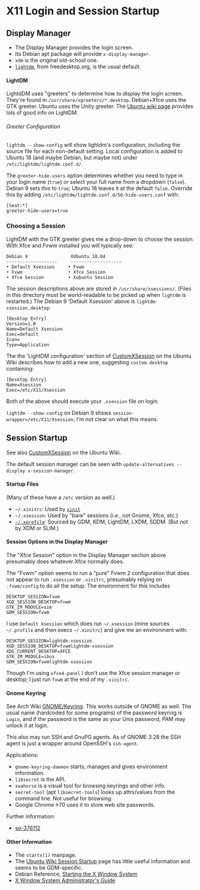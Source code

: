 X11 Login and Session Startup
=============================

Display Manager
---------------

* The Display Manager provides the login screen.
* Its Debian apt package will provide `x-display-manager`.
* `xdm` is the original old-school one.
* [`lightdm`], from freedesktop.org, is the usual default.

#### LightDM

LightdDM uses "greeters" to determine how to display the login screen.
They're found in `/usr/share/xgreeters/*.desktop`. Debian+Xfce uses
the GTK greeter. Ubuntu uses the Unity greeter. The [Ubuntu wiki
page][uw-lightdm] provides lots of good info on LightDM.

###### Greeter Configuration

`lightdm --show-config` will show lightdm's configuration, including
the source file for each non-default setting. Local configuration is
added to Ubuntu 18 (and maybe Debian, but maybe not) under
`/etc/lightdm/lightdm.conf.d/`.

The `greeter-hide-users` option determines whether you need to type in
your login name (`true`) or select your full name from a dropdown
(`false`). Debian 9 sets this to `true`; Ubuntu 18 leaves it at the
default `false`. Override this by adding
`/etc/lightdm/lightdm.conf.d/50-hide-users.conf` with:

    [Seat:*]
    greeter-hide-users=true

### Choosing a Session

LightDM with the GTK greeter gives me a drop-down to choose the
session. With Xfce and Fvwm installed you will typically see:

    Debian 9                XUbuntu 18.04
    -------------------     -------------------
    • Default Xsession     • Fvwm
    • Fvwm                 • Xfce Session
    • Xfce Session         • Xubuntu Session

The session descriptions above are stored in `/usr/share/xsessions/`.
(Files in this directory must be world-readable to be picked up when
`lightdm` is restarted.) The Debian 9 'Default Xsession' above is
`lightdm-xsession.desktop`:

    [Desktop Entry]
    Version=1.0
    Name=Default Xsession
    Exec=default
    Icon=
    Type=Application

The the 'LightDM configuration' section of [CustomXSession] on the
Ubuntu Wiki describes how to add a new one, suggesting
`custom.desktop` containing:

    [Desktop Entry]
    Name=Xsession
    Exec=/etc/X11/Xsession

Both of the above should execute your `.xsession` file on login.

`lightdm --show-config` on Debian 9 shows `session-wrapper=/etc/X11/Xsession`;
I'm not clear on what this means.


Session Startup
---------------

See also [CustomXSession] on the Ubuntu Wiki.

The default session manager can be seen with
`update-alternatives --display x-session-manager`.

#### Startup Files

(Many of these have a `/etc` version as well.)

* `~/.xinitrc`: Used by [`xinit`]
* `~/.xsession`: Used by "bare" sessions (i.e., not Gnome, Xfce, etc.)
* [`~/.xprofile`]: Sourced by GDM, KDM, LightDM, LXDM, SDDM. (But not
  by XDM or SLIM.)

#### Session Options in the Display Manager

The "Xfce Session" option in the Display Manager section above
presumably does whatever Xfce normally does.

The "Fvwm" option seems to run a "pure" Fvwm 2 configuration that does
not appear to run `.xsession` or `.xinitrc`, presumably relying on
`.fvwm/config` to do all the setup. The environment for this includes

    DESKTOP_SESSION=fvwm
    XGD_SESSION_DESKTOP=fvwm
    GTK_IM_MODULE=xim
    GDM_SESSION=fvwm

I use `Default Xsession` which does run `~/.xsession` (mine sources
`~/.profile` and then execs `~/.xinitrc`) and give me an environment with:

    DESKTOP_SESSION=lightdm-xsession
    XGD_SESSION_DESKTOP=fvwmlightdm-xsession
    XDG_CURRENT_DESKTOP=XFCE
    GTK_IM_MODULE=ibus
    GDM_SESSION=fvwmlightdm-xsession

Though I'm using `xfce4-panel` I don't use the Xfce session manager
or desktop; I just run `fvwm` at the end of my `.xinitrc`.

#### Gnome Keyring

See Arch Wiki [GNOME/Keyring]. This works outside of GNOME as well.
The usual name (hardcoded for some programs) of the password keyring
is `Login`, and if the password is the same as your Unix password, PAM
may unlock it at login.

This also may run SSH and GnuPG agents. As of GNOME 3.28 the SSH agent
is just a wrapper around OpenSSH's `ssh-agent`.

Applications:
- `gnome-keyring-daemon` starts, manages and gives environment
  information.
- `libsecret` is the API.
- `seahorse` is a visual tool for browsing keyrings and other info.
- `secret-tool` (apt `libsecret-tools`) looks up attrs/values from the
  command line. Not useful for browsing.
- Google Chrome ≥70 uses it to store web site passwords.

Further information:
- [so-376112]

#### Other Information

* The `startx(1)` manpage.
* The [Ubuntu Wiki Session Startup][uw-ses-start] page has little
  useful information and seems to be GDM-specific.
* Debian Reference, [Starting the X Window System][debref-startx]
* [X Window System Administrator's Guide][x11-admin-guide]



[CustomXSession]: https://wiki.ubuntu.com/CustomXSession
[GNOME/Keyring]: https://wiki.archlinux.org/index.php/GNOME/Keyring
[`lightdm`]: https://freedesktop.org/wiki/Software/LightDM/
[`xinit`]: https://wiki.archlinux.org/index.php/Xinit
[`~/.xprofile`]: https://wiki.archlinux.org/index.php/Xprofile
[debref-startx]: https://www.debian.org/doc/manuals/debian-reference/ch07.en.html#_starting_the_x_window_system
[so-376112]: https://unix.stackexchange.com/q/376112/10489
[uw-lightdm]: https://wiki.ubuntu.com/LightDM
[uw-ses-start]: https://wiki.ubuntu.com/X/Config/SessionStartup
[x11-admin-guide]: https://archive.org/details/xwindowsystemadm08muimiss
